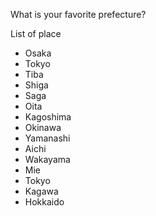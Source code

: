 What is your favorite prefecture?

List of place

- Osaka
- Tokyo
- Tiba
- Shiga
- Saga
- Oita
- Kagoshima
- Okinawa
- Yamanashi
- Aichi
- Wakayama
- Mie
- Tokyo
- Kagawa
- Hokkaido
